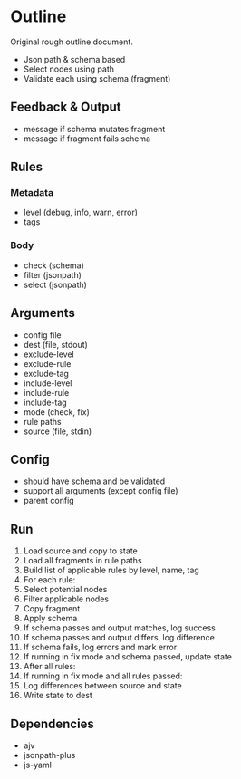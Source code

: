 # Outline

Original rough outline document.

- Json path & schema based
- Select nodes using path
- Validate each using schema (fragment)

## Feedback & Output

- message if schema mutates fragment
- message if fragment fails schema

## Rules

### Metadata

- level (debug, info, warn, error)
- tags

### Body

- check (schema)
- filter (jsonpath)
- select (jsonpath)

## Arguments

- config file
- dest (file, stdout)
- exclude-level
- exclude-rule
- exclude-tag
- include-level
- include-rule
- include-tag
- mode (check, fix)
- rule paths
- source (file, stdin)

## Config

- should have schema and be validated
- support all arguments (except config file)
- parent config

## Run

1. Load source and copy to state
1. Load all fragments in rule paths
1. Build list of applicable rules by level, name, tag
1. For each rule:
1. Select potential nodes
1. Filter applicable nodes
1. Copy fragment
1. Apply schema
1. If schema passes and output matches, log success
1. If schema passes and output differs, log difference
1. If schema fails, log errors and mark error
1. If running in fix mode and schema passed, update state
1. After all rules:
1. If running in fix mode and all rules passed:
1. Log differences between source and state
1. Write state to dest

## Dependencies

- ajv
- jsonpath-plus
- js-yaml
